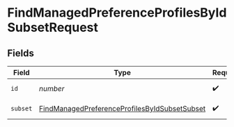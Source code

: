 # FindManagedPreferenceProfilesByIdSubsetRequest


## Fields

| Field                                                                                                                     | Type                                                                                                                      | Required                                                                                                                  | Description                                                                                                               |
| ------------------------------------------------------------------------------------------------------------------------- | ------------------------------------------------------------------------------------------------------------------------- | ------------------------------------------------------------------------------------------------------------------------- | ------------------------------------------------------------------------------------------------------------------------- |
| `id`                                                                                                                      | *number*                                                                                                                  | :heavy_check_mark:                                                                                                        | ID to filter by                                                                                                           |
| `subset`                                                                                                                  | [FindManagedPreferenceProfilesByIdSubsetSubset](../../models/operations/findmanagedpreferenceprofilesbyidsubsetsubset.md) | :heavy_check_mark:                                                                                                        | Subset to filter by                                                                                                       |